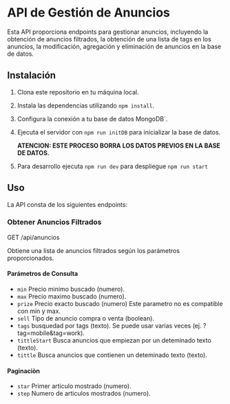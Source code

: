 # API de Gestión de Anuncios

Esta API proporciona endpoints para gestionar anuncios, incluyendo la obtención de anuncios filtrados, la obtención de una lista de tags en los anuncios, la modificación, agregación y eliminación de anuncios en la base de datos.

## Instalación

1. Clona este repositorio en tu máquina local.
2. Instala las dependencias utilizando `npm install`.
3. Configura la conexión a tu base de datos MongoDB`.
4. Ejecuta el servidor con `npm run initDB` para inicializar la base de datos.

    **ATENCION: ESTE PROCESO BORRA LOS DATOS PREVIOS EN LA BASE DE DATOS.**

5. Para desarrollo ejecuta `npm run dev` para despliegue `npm run start`

## Uso

La API consta de los siguientes endpoints:

### Obtener Anuncios Filtrados

GET /api/anuncios

Obtiene una lista de anuncios filtrados según los parámetros proporcionados.

#### Parámetros de Consulta

- `min` Precio minimo buscado (numero).
- `max` Precio maximo buscado (numero).
- `prize` Precio exacto buscado (numero) Este parametro no es compatible con min y max.
- `sell` Tipo de anuncio  compra o venta (boolean).
- `tags` busquedad por tags (texto). Se puede usar varias veces (ej. ?tag=mobile&tag=work).
- `tittleStart` Busca anuncios que empiezan por un deteminado texto (texto).
- `tittle` Busca anuncios que contienen un deteminado texto (texto).

#### Paginaciòn

- `star` Primer articulo mostrado (numero).
- `step` Numero de articulos mostrados (numero).
